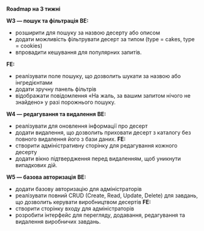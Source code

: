 **Roadmap на 3 тижні**

**W3 — пошук та фільтрація**
**BE:**
- розширити для пошуку за назвою десерту або описом
- додати можливість фільтрувати десерт за типом (type = cakes, type = cookies)
-	впровадити кешування для популярних запитів.

**FE:**
-	реалізувати поле пошуку, що дозволить шукати за назвою або інгредієнтами
-	додати зручну панель фільтрів
-	відображати повідомлення «На жаль, за вашим запитом нічого не знайдено» у разі порожнього пошуку.

**W4 — редагування та видалення**
**BE:**
-	реалізувати для оновлення інформації про десерт
-	додати видалення, що дозволить приховати десерт з каталогу без повного видалення його з бази даних.
**FE:**
-	cтворити адміністративну сторінку для редагування кожного десерту
-	додати вікно підтвердження перед видаленням, щоб уникнути випадкових дій.

**W5 — базова авторизація**
**BE:**
-	додати базову авторизацію для адміністраторів
-	реалізувати повний CRUD (Create, Read, Update, Delete) для завдань, що дозволить керувати виробництвом десертів
**FE:**
-	cтворити сторінку входу для адміністраторів
-	розробити інтерфейс для перегляду, додавання, редагування та видалення виробничих завдань.

